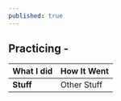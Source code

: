 ```yaml
---
published: true
---
```

## Practicing  -

|   **What I did** |  How It Went |
|   ------------   | ------------ |
|    **Stuff**     |  Other Stuff |
